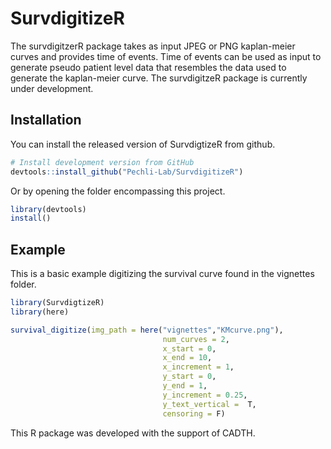 # SurvdigitizeR

<!-- badges: start -->
<!-- badges: end -->

The survdigitzerR package takes as input JPEG or PNG kaplan-meier curves and provides time of events. Time of events can be used as input to generate pseudo patient level data that resembles the data used to generate the kaplan-meier curve. The survdigitzeR package is currently under development.  

## Installation

You can install the released version of SurvdigtizeR from github.

``` r
# Install development version from GitHub
devtools::install_github("Pechli-Lab/SurvdigitizeR")
```

Or by opening the folder encompassing this project. 

``` r
library(devtools)
install()
```

## Example

This is a basic example digitizing the survival curve found in the vignettes folder.

``` r
library(SurvdigtizeR)
library(here)

survival_digitize(img_path = here("vignettes","KMcurve.png"),
                                  num_curves = 2,
                                  x_start = 0,
                                  x_end = 10,
                                  x_increment = 1,
                                  y_start = 0,
                                  y_end = 1,
                                  y_increment = 0.25,
                                  y_text_vertical =  T,
                                  censoring = F)
```

This R package was developed with the support of CADTH. 
